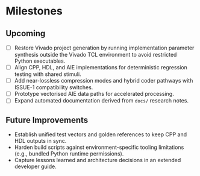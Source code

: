 # Milestones

## Upcoming
- [ ] Restore Vivado project generation by running implementation parameter synthesis outside the Vivado TCL environment to avoid restricted Python executables.
- [ ] Align CPP, HDL, and AIE implementations for deterministic regression testing with shared stimuli.
- [ ] Add near-lossless compression modes and hybrid coder pathways with ISSUE-1 compatibility switches.
- [ ] Prototype vectorised AIE data paths for accelerated processing.
- [ ] Expand automated documentation derived from `docs/` research notes.

## Future Improvements
- Establish unified test vectors and golden references to keep CPP and HDL outputs in sync.
- Harden build scripts against environment-specific tooling limitations (e.g., bundled Python runtime permissions).
- Capture lessons learned and architecture decisions in an extended developer guide.
